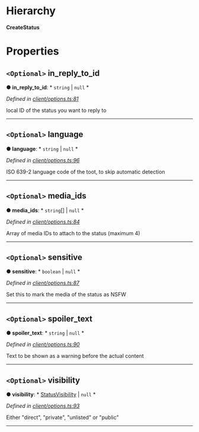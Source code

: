 

# Hierarchy

**CreateStatus**

# Properties

<a id="in_reply_to_id"></a>

## `<Optional>` in_reply_to_id

**● in_reply_to_id**: * `string` &#124; `null`
*

*Defined in [client/options.ts:81](https://github.com/aendrew/core/blob/a43c578/src/client/options.ts#L81)*

local ID of the status you want to reply to

___
<a id="language"></a>

## `<Optional>` language

**● language**: * `string` &#124; `null`
*

*Defined in [client/options.ts:96](https://github.com/aendrew/core/blob/a43c578/src/client/options.ts#L96)*

ISO 639-2 language code of the toot, to skip automatic detection

___
<a id="media_ids"></a>

## `<Optional>` media_ids

**● media_ids**: * `string`[] &#124; `null`
*

*Defined in [client/options.ts:84](https://github.com/aendrew/core/blob/a43c578/src/client/options.ts#L84)*

Array of media IDs to attach to the status (maximum 4)

___
<a id="sensitive"></a>

## `<Optional>` sensitive

**● sensitive**: * `boolean` &#124; `null`
*

*Defined in [client/options.ts:87](https://github.com/aendrew/core/blob/a43c578/src/client/options.ts#L87)*

Set this to mark the media of the status as NSFW

___
<a id="spoiler_text"></a>

## `<Optional>` spoiler_text

**● spoiler_text**: * `string` &#124; `null`
*

*Defined in [client/options.ts:90](https://github.com/aendrew/core/blob/a43c578/src/client/options.ts#L90)*

Text to be shown as a warning before the actual content

___
<a id="visibility"></a>

## `<Optional>` visibility

**● visibility**: * [StatusVisibility](../modules/_entities_status_.md#statusvisibility) &#124; `null`
*

*Defined in [client/options.ts:93](https://github.com/aendrew/core/blob/a43c578/src/client/options.ts#L93)*

Either "direct", "private", "unlisted" or "public"

___

